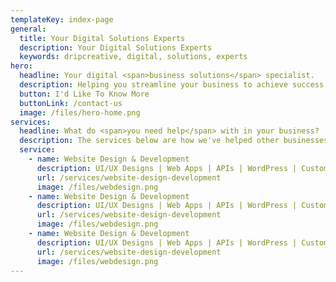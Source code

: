 ```yaml
---
templateKey: index-page
general:
  title: Your Digital Solutions Experts
  description: Your Digital Solutions Experts
  keywords: dripcreative, digital, solutions, experts
hero:
  headline: Your digital <span>business solutions</span> specialist.
  description: Helping you streamline your business to achieve success.
  button: I'd Like To Know More
  buttonLink: /contact-us
  image: /files/hero-home.png
services:
  headline: What do <span>you need help</span> with in your business?
  description: The services below are how we've helped other businesses.
  service:
    - name: Website Design & Development
      description: UI/UX Designs | Web Apps | APIs | WordPress | Custom Development
      url: /services/website-design-development
      image: /files/webdesign.png
    - name: Website Design & Development
      description: UI/UX Designs | Web Apps | APIs | WordPress | Custom Development
      url: /services/website-design-development
      image: /files/webdesign.png
    - name: Website Design & Development
      description: UI/UX Designs | Web Apps | APIs | WordPress | Custom Development
      url: /services/website-design-development
      image: /files/webdesign.png
---
```

